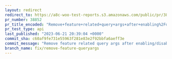 ```yaml
---
layout: redirect
redirect_to: https://a8c-woo-test-reports.s3.amazonaws.com/public/pr/38852/api/index.html
pr_number: 38852
pr_title_encoded: "Remove+feature+related+query+args+after+enabling%2Fdisabling+it"
pr_test_type: api
last_published: "2023-06-21 20:39:04 +0000"
commit_sha: c60af9fe731e55963f281e83e2f92bbfa6aeff3e
commit_message: "Remove feature related query args after enabling/disabling it"
branch_name: fix/remove-feature-queryargs
---
```

